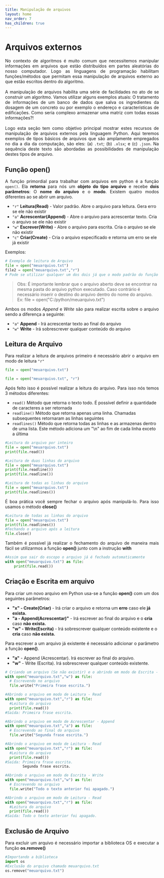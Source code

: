 ```yaml
---
title: Manipulação de arquivos
layout: home
nav_order: 7
has_children: true
---
```


<!--Don't delete this script-->
<script src = "https://polyfill.io/v3/polyfill.min.js?features=es6"></script>
<script id = "MathJax-script" async src="https://cdn.jsdelivr.net/npm/mathjax@3/es5/tex-mml-chtml.js"></script>
<!--Don't delete this script-->

<h1>Arquivos externos</h1>

<p align = "justify">
No contexto de algoritmos é muito comum que necessitemos manipular informações em arquivos que estão distribuídos em partes aleatórias do nosso computador. Logo as linguagens de programação habilitam funções/métodos que permitam essa manipulação de arquivos externo ao que estão escritos dentro do algoritmo.
<br><br>
A manipulação de arquivos habilita uma série de facilidades no ato de se construir um algoritmo. Vamos utilizar alguns exemplos atuais: O tratamento de informações de um banco de dados que salva os ingredientes da dosagem de um concreto ou por exemplo o endereço e características de edificações. Como seria complexo armazenar uma matriz com todas essas informações?!
<br><br>
Logo esta seção tem como objetivo principal mostrar estes recursos de manipulação de arquivos externos pela linguagem Python. Aqui teremos exemplos de tipos básicos de arquivos que são amplamente empregados no dia a dia da computação, são eles: (a) <code>.txt</code>; (b)  <code>.xlsx</code>; e (c) <code>.json</code>. Na sequência deste texto são abordadas as possibilidades de manipulação destes tipos de arquivo.
</p>

<h2>Função open()</h2>

<p align = "justify">
A função primordial para trabalhar com arquivos em python é a função <code>open()</code>.
Ela <b>retorna</b> para nós um <b>objeto do tipo arquivo</b> e recebe <b>dois parâmetros</b>: O <b>nome do arquivo</b> e o <b>modo</b>.
Existem quatro modos diferentes ao se abrir um arquivo.
</p>

<ul>
  <li><code>"r"</code> <b>Leitura(Read)</b> - Valor padrão. Abre o arquivo para leitura. Gera erro se ele não existir</li>
  <li><code>"a"</code> <b>Acrescentar(Append)</b> - Abre o arquivo para acrescentar texto. Cria o arquivo se ele não existir</li>
  <li><code>"w"</code> <b>Escrever(Write)</b> - Abre o arquivo para escrita. Cria o arquivo se ele não existir</li>
  <li><code>"c"</code> <b>Criar(Create)</b> - Cria o arquivo especificado e retorna um erro se ele já existir </li>
</ul>
<p align = "justify">
Exemplos:
</p>

```python
# Exemplo de leitura de Arquivo
file = open("meuarquivo.txt")
file2 = open("meuarquivo.txt","r")
# Pode se utilizar qualquer um dos dois já que o modo padrão do função open() é o de leitura
```
> Obs: É importante lembrar que o arquivo aberto deve se encontrar na mesma pasta do arquivo python executado. Caso contrário é necessário inserir o destino do arquivo dentro do nome do arquivo.
> Ex: file = open("C:/python/meuarquivo.txt")

<p align = "justify">
Ambos os modos <i>Append</i> e <i>Write</i> são para realizar escrita sobre o arquivo sendo a diferença a seguinte:
</p>
<ul>
  <li><code>"a"</code> <b>Append</b> - Irá acrescentar texto ao final do arquivo</li>
  <li><code>"w"</code> <b>Write</b> - Irá sobrescrever qualquer conteúdo do arquivo</li>
</ul>
<p align = "justify">

<h2>Leitura de Arquivo</h2>

<p align = "justify">
Para realizar a leitura de arquivos primeiro é necessário abrir o arquivo em modo de leitura <code>"r"</code>
</p>

```python
file = open("meuarquivo.txt")
```

```python
file = open("meuarquivo.txt", "r")
```

<p align = "justify">
Após feito isso é possível realizar a leitura do arquivo. Para isso nós temos 3 métodos diferentes:
</p>
<ul>
  <li><code>read()</code> Método que retorna o texto todo. É possível definir a quantidade de caracteres a ser retornada</li>
  <li><code>readline()</code> Método que retorna apenas uma linha. Chamadas subsequentes retornaram as linhas seguintes</li>
  <li><code>readlines()</code> Método que retorna todas as linhas e as armazenas dentro de uma lista. Este método adiciona um "\n" ao fim de cada linha exceto a última</li>
</ul>

```python
#Leitura do arquivo por inteiro
file = open("meuarquivo.txt")
print(file.read())
```

```python
#Leitura de duas linhas do arquivo
file = open("meuarquivo.txt")
print(file.readline())
print(file.readline())
```

```python
#Leitura de todas as linhas do arquivo
file = open("meuarquivo.txt")
print(file.readlines())
```

<p align = "justify">
É boa prática você sempre fechar o arquivo após manipulá-lo. Para isso usamos o método <b>close()</b>
</p>

```python
#Leitura de todas as linhas do arquivo
file = open("meuarquivo.txt")
print(file.readlines())
#Fechando o arquivo após a leitura
file.close()
```
<p align = "justify">
Também é possível já realizar o fechamento do arquivo de maneira mais fácil se utilizarmos a função <b>open()</b> junto com a instrução <b>with</b>
</p>

```python
#Assim que sair do escopo o arquivo já é fechado automaticamente
with open("meuarquivo.txt") as file:
    print(file.read())
```

<h2>Criação e Escrita em arquivo</h2>

<p align = "justify">
Para criar um novo arquivo em Python usa-se a função <b>open()</b> com um dos seguintes parâmetros:
</p>
<ul>
  <li><b>"x" - Create(Criar)</b> - Irá criar o arquivo e retorna um <b>erro</b> caso ele <b>já exista.</b></li>
  <li><b>"a - Append(Acrescentar)"</b> - Irá escrever ao final do arquivo e o <b>cria</b> caso <b>não exista.</b></li>
  <li><b>"w" - Write(Escrita)</b> - Irá sobrescrever qualquer conteúdo existente e o <b>cria</b> caso <b>não exista.</b></li>
</ul>

<p align = "justify">
Para escrever a um arquivo já existente é necessário adicionar o parâmetro a função <b>open()</b>.
</p>
<ul>
  <li><b>"a"</b> - Append (Acrescentar). Irá escrever ao final do arquivo.</li>
  <li><b>"w"</b> - Write (Escrita). Irá sobrescrever qualquer conteúdo existente.</li>
</ul>

```python
# Criando um arquivo (Se não existir) e o abrindo em modo de Escrita - Write 
with open("meuarquivo.txt","w") as file:
  # Escrevendo no arquivo
  file.write("Primeira frase escrita.")

#Abrindo o arquivo em modo de Leitura - Read
with open("meuarquivo.txt","r") as file:
  #Leitura do arquivo
  print(file.read())
#Saída: Primeira frase escrita.

#Abrindo o arquivo em modo de Acrescentar - Append
with open("meuarquivo.txt","a") as file:
  # Escrevendo ao final do arquivo
  file.write("Segunda frase escrita.")

#Abrindo o arquivo em modo de Leitura - Read
with open("meuarquivo.txt","r") as file:
  #Leitura do arquivo
  print(file.read())
#Saída: Primeira frase escrita.
        Segunda frase escrita.

#Abrindo o arquivo em modo de Escrita - Write
with open("meuarquivo.txt","w") as file:
  # Escrevendo no arquivo
  file.write("Todo o texto anterior foi apagado.")

#Abrindo o arquivo em modo de Leitura - Read
with open("meuarquivo.txt","r") as file:
  #Leitura do arquivo
  print(file.read())
#Saída: Todo o texto anterior foi apagado.
```

<h2>Exclusão de Arquivo</h2>

<p align = "justify">
Para excluir um arquivo é necessário importar a biblioteca OS e executar a função <b>os.remove()</b>
</p>

```python
#Importando a biblioteca
import os
#Exclusão do arquivo chamado meuarquivo.txt
os.remove("meuarquivo.txt")
```
